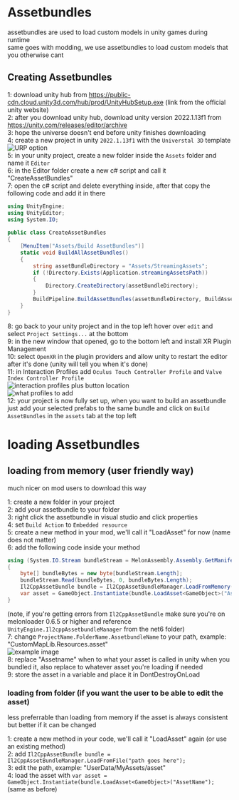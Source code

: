 # Assetbundles
assetbundles are used to load custom models in unity games during runtime <br />
same goes with modding, we use assetbundles to load custom models that you otherwise cant

## Creating Assetbundles

1: download unity hub from https://public-cdn.cloud.unity3d.com/hub/prod/UnityHubSetup.exe (link from the official unity website) <br />
2: after you download unity hub, download unity version 2022.1.13f1 from https://unity.com/releases/editor/archive <br />
3: hope the universe doesn't end before unity finishes downloading <br />
4: create a new project in unity `2022.1.13f1` with the `Universtal 3D` template <br />
![URP option](https://imgur.com/rzWlMkS.png) <br />
5: in your unity project, create a new folder inside the `Assets` folder and name it `Editor` <br />
6: in the Editor folder create a new c# script and call it "CreateAssetBundles" <br />
7: open the c# script and delete everything inside, after that copy the following code and add it in there <br />
```cs
using UnityEngine;
using UnityEditor;
using System.IO;
 
public class CreateAssetBundles
{
    [MenuItem("Assets/Build AssetBundles")]
    static void BuildAllAssetBundles()
    {
        string assetBundleDirectory = "Assets/StreamingAssets";
        if (!Directory.Exists(Application.streamingAssetsPath))
        {
            Directory.CreateDirectory(assetBundleDirectory);
        }
        BuildPipeline.BuildAssetBundles(assetBundleDirectory, BuildAssetBundleOptions.None, EditorUserBuildSettings.activeBuildTarget);
    }
}
```
8: go back to your unity project and in the top left hover over `edit` and select `Project Settings...` at the bottom <br />
9: in the new window that opened, go to the bottom left and install XR Plugin Management <br />
10: select `OpenXR` in the plugin providers and allow unity to restart the editor after it's done (unity will tell you when it's done) <br />
11: in Interaction Profiles add `Oculus Touch Controller Profile` and `Valve Index Controller Profile` <br />
![interaction profiles plus button location](https://imgur.com/dBjauSy.png) <br />
![what profiles to add](https://imgur.com/YYGPIgH.png) <br />
12: your project is now fully set up, when you want to build an assetbundle just add your selected prefabs to the same bundle and click on `Build AssetBundles` in the `assets` tab at the top left <br />


# loading Assetbundles

## loading from memory (user friendly way)
much nicer on mod users to download this way

1: create a new folder in your project <br />
2: add your assetbundle to your folder <br />
3: right click the assetbundle in visual studio and click properties <br />
4: set `Build Action` to `Embedded resource` <br />
5: create a new method in your mod, we'll call it "LoadAsset" for now (name does not matter) <br />
6: add the following code inside your method <br />
```cs
using (System.IO.Stream bundleStream = MelonAssembly.Assembly.GetManifestResourceStream("ProjectName.FolderName.AssetbundleName"))
{
    byte[] bundleBytes = new byte[bundleStream.Length];
    bundleStream.Read(bundleBytes, 0, bundleBytes.Length);
    Il2CppAssetBundle bundle = Il2CppAssetBundleManager.LoadFromMemory(bundleBytes);
    var asset = GameObject.Instantiate(bundle.LoadAsset<GameObject>("AssetName");
}
```
(note, if you're getting errors from `Il2CppAssetBundle` make sure you're on melonloader 0.6.5 or higher and reference `UnityEngine.Il2cppAssetbundleManager` from the net6 folder) <br />
7: change `ProjectName.FolderName.AssetbundleName` to your path, example: "CustomMapLib.Resources.asset" <br />
![example image](https://imgur.com/Q0D0GYE.png) <br />
8: replace "Assetname" when to what your asset is called in unity when you bundled it, also replace <GameObject> to whatever asset you're loading if needed <br />
9: store the asset in a variable and place it in DontDestroyOnLoad <br />



### loading from folder (if you want the user to be able to edit the asset)
less preferrable than loading from memory if the asset is always consistent but better if it can be changed

1: create a new method in your code, we'll call it "LoadAsset" again (or use an existing method) <br />
2: add `Il2CppAssetBundle bundle = Il2CppAssetBundleManager.LoadFromFile("path goes here");` <br />
3: edit the path, example: "UserData/MyAssets/asset" <br />
4: load the asset with `var asset = GameObject.Instantiate(bundle.LoadAsset<GameObject>("AssetName");` (same as before) <br />
